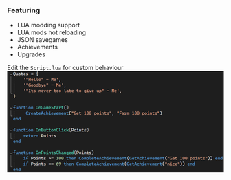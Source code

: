 ### Featuring
- LUA modding support
- LUA mods hot reloading
- JSON savegames
- Achievements
- Upgrades

Edit the `Script.lua` for custom behaviour
<img src="./GitHubImages/1.PNG" />
